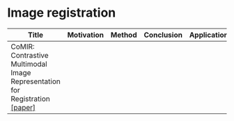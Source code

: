 # Image registration

| Title | Motivation | Method | Conclusion | Application | Year | Limitation | Comment |
| - | - | - | - | - | - | - | - |
|CoMIR: Contrastive Multimodal Image Representation for Registration [[paper]](https://arxiv.org/pdf/2006.06325.pdf)| 